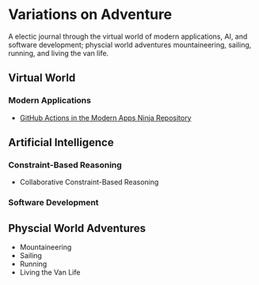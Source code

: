 #  Variations on Adventure
A electic journal through the virtual world of modern applications, AI, and software development; physcial world adventures mountaineering, sailing, running, and living the van life.

## Virtual World

### Modern Applications
* [GitHub Actions in the Modern Apps Ninja Repository](ninjaActions/NinjaGitHubActions.md)

## Artificial Intelligence

### Constraint-Based Reasoning
* Collaborative Constraint-Based Reasoning

### Software Development

## Physcial World Adventures

* Mountaineering
* Sailing
* Running
* Living the Van Life



